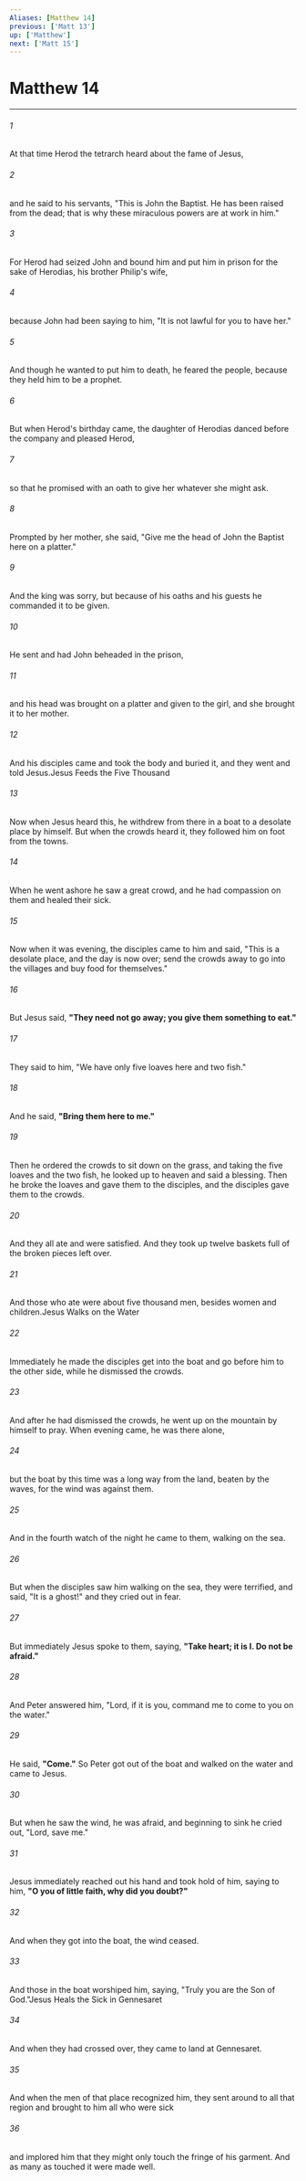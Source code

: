 ```yaml
---
Aliases: [Matthew 14]
previous: ['Matt 13']
up: ['Matthew']
next: ['Matt 15']
---
```

# Matthew 14

***

 

###### 1 
At that time Herod the tetrarch heard about the fame of Jesus, 
 

###### 2 
and he said to his servants, "This is John the Baptist. He has been raised from the dead; that is why these miraculous powers are at work in him." 
 

###### 3 
For Herod had seized John and bound him and put him in prison for the sake of Herodias, his brother Philip's wife, 
 

###### 4 
because John had been saying to him, "It is not lawful for you to have her." 
 

###### 5 
And though he wanted to put him to death, he feared the people, because they held him to be a prophet. 
 

###### 6 
But when Herod's birthday came, the daughter of Herodias danced before the company and pleased Herod, 
 

###### 7 
so that he promised with an oath to give her whatever she might ask. 
 

###### 8 
Prompted by her mother, she said, "Give me the head of John the Baptist here on a platter." 
 

###### 9 
And the king was sorry, but because of his oaths and his guests he commanded it to be given. 
 

###### 10 
He sent and had John beheaded in the prison, 
 

###### 11 
and his head was brought on a platter and given to the girl, and she brought it to her mother. 
 

###### 12 
And his disciples came and took the body and buried it, and they went and told Jesus.Jesus Feeds the Five Thousand
 
 

###### 13 
Now when Jesus heard this, he withdrew from there in a boat to a desolate place by himself. But when the crowds heard it, they followed him on foot from the towns. 
 

###### 14 
When he went ashore he saw a great crowd, and he had compassion on them and healed their sick. 
 

###### 15 
Now when it was evening, the disciples came to him and said, "This is a desolate place, and the day is now over; send the crowds away to go into the villages and buy food for themselves." 
 

###### 16 
But Jesus said, **"They need not go away; you give them something to eat."** 
 

###### 17 
They said to him, "We have only five loaves here and two fish." 
 

###### 18 
And he said, **"Bring them here to me."** 
 

###### 19 
Then he ordered the crowds to sit down on the grass, and taking the five loaves and the two fish, he looked up to heaven and said a blessing. Then he broke the loaves and gave them to the disciples, and the disciples gave them to the crowds. 
 

###### 20 
And they all ate and were satisfied. And they took up twelve baskets full of the broken pieces left over. 
 

###### 21 
And those who ate were about five thousand men, besides women and children.Jesus Walks on the Water
 
 

###### 22 
Immediately he made the disciples get into the boat and go before him to the other side, while he dismissed the crowds. 
 

###### 23 
And after he had dismissed the crowds, he went up on the mountain by himself to pray. When evening came, he was there alone, 
 

###### 24 
but the boat by this time was a long way from the land, beaten by the waves, for the wind was against them. 
 

###### 25 
And in the fourth watch of the night he came to them, walking on the sea. 
 

###### 26 
But when the disciples saw him walking on the sea, they were terrified, and said, "It is a ghost!" and they cried out in fear. 
 

###### 27 
But immediately Jesus spoke to them, saying, **"Take heart; it is I. Do not be afraid."**
 
 

###### 28 
And Peter answered him, "Lord, if it is you, command me to come to you on the water." 
 

###### 29 
He said, **"Come."** So Peter got out of the boat and walked on the water and came to Jesus. 
 

###### 30 
But when he saw the wind, he was afraid, and beginning to sink he cried out, "Lord, save me." 
 

###### 31 
Jesus immediately reached out his hand and took hold of him, saying to him, **"O you of little faith, why did you doubt?"** 
 

###### 32 
And when they got into the boat, the wind ceased. 
 

###### 33 
And those in the boat worshiped him, saying, "Truly you are the Son of God."Jesus Heals the Sick in Gennesaret
 
 

###### 34 
And when they had crossed over, they came to land at Gennesaret. 
 

###### 35 
And when the men of that place recognized him, they sent around to all that region and brought to him all who were sick 
 

###### 36 
and implored him that they might only touch the fringe of his garment. And as many as touched it were made well.
 
